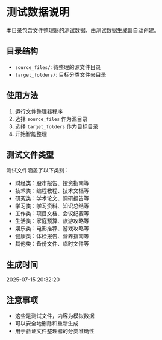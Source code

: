 
# 测试数据说明

本目录包含文件整理器的测试数据，由测试数据生成器自动创建。

## 目录结构

- `source_files/`: 待整理的源文件目录
- `target_folders/`: 目标分类文件夹目录

## 使用方法

1. 运行文件整理器程序
2. 选择 `source_files` 作为源目录
3. 选择 `target_folders` 作为目标目录
4. 开始智能整理

## 测试文件类型

测试文件涵盖了以下类别：
- 财经类：股市报告、投资指南等
- 技术类：编程教程、技术文档等
- 研究类：学术论文、调研报告等
- 学习类：学习资料、知识总结等
- 工作类：项目文档、会议纪要等
- 生活类：家庭预算、旅游攻略等
- 娱乐类：电影推荐、游戏攻略等
- 健康类：体检报告、营养指南等
- 其他类：备份文件、临时文件等

## 生成时间

2025-07-15 20:32:20

## 注意事项

- 这些是测试文件，内容为模拟数据
- 可以安全地删除和重新生成
- 用于验证文件整理器的分类准确性
